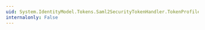 ```yaml
---
uid: System.IdentityModel.Tokens.Saml2SecurityTokenHandler.TokenProfile11ValueType
internalonly: False
---
```

